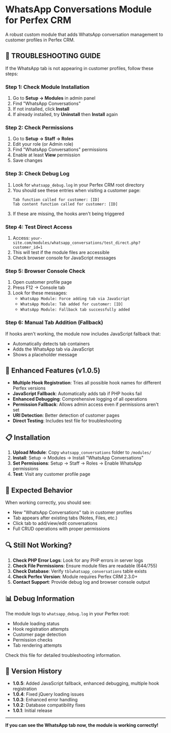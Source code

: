 # WhatsApp Conversations Module for Perfex CRM

A robust custom module that adds WhatsApp conversation management to customer profiles in Perfex CRM.

## 🚨 **TROUBLESHOOTING GUIDE**

If the WhatsApp tab is not appearing in customer profiles, follow these steps:

### **Step 1: Check Module Installation**
1. Go to **Setup → Modules** in admin panel
2. Find "WhatsApp Conversations" 
3. If not installed, click **Install**
4. If already installed, try **Uninstall** then **Install** again

### **Step 2: Check Permissions**
1. Go to **Setup → Staff → Roles**
2. Edit your role (or Admin role)
3. Find "WhatsApp Conversations" permissions
4. Enable at least **View** permission
5. Save changes

### **Step 3: Check Debug Log**
1. Look for `whatsapp_debug.log` in your Perfex CRM root directory
2. You should see these entries when visiting a customer page:
   ```
   Tab function called for customer: [ID]
   Tab content function called for customer: [ID]
   ```
3. If these are missing, the hooks aren't being triggered

### **Step 4: Test Direct Access**
1. Access: `your-site.com/modules/whatsapp_conversations/test_direct.php?customer_id=1`
2. This will test if the module files are accessible
3. Check browser console for JavaScript messages

### **Step 5: Browser Console Check**
1. Open customer profile page
2. Press F12 → Console tab  
3. Look for these messages:
   - `WhatsApp Module: Force adding tab via JavaScript`
   - `WhatsApp Module: Tab added for customer: [ID]`
   - `WhatsApp Module: Fallback tab successfully added`

### **Step 6: Manual Tab Addition (Fallback)**
If hooks aren't working, the module now includes JavaScript fallback that:
- Automatically detects tab containers
- Adds the WhatsApp tab via JavaScript
- Shows a placeholder message

## 🔧 **Enhanced Features (v1.0.5)**

- **Multiple Hook Registration**: Tries all possible hook names for different Perfex versions
- **JavaScript Fallback**: Automatically adds tab if PHP hooks fail
- **Enhanced Debugging**: Comprehensive logging of all operations
- **Permission Fallback**: Allows admin access even if permissions aren't set
- **URI Detection**: Better detection of customer pages
- **Direct Testing**: Includes test file for troubleshooting

## 📋 **Installation**

1. **Upload Module**: Copy `whatsapp_conversations` folder to `/modules/`
2. **Install**: Setup → Modules → Install "WhatsApp Conversations"
3. **Set Permissions**: Setup → Staff → Roles → Enable WhatsApp permissions
4. **Test**: Visit any customer profile page

## 🎯 **Expected Behavior**

When working correctly, you should see:
- New "WhatsApp Conversations" tab in customer profiles
- Tab appears after existing tabs (Notes, Files, etc.)
- Click tab to add/view/edit conversations
- Full CRUD operations with proper permissions

## 🔍 **Still Not Working?**

1. **Check PHP Error Logs**: Look for any PHP errors in server logs
2. **Check File Permissions**: Ensure module files are readable (644/755)
3. **Check Database**: Verify `tblwhatsapp_conversations` table exists
4. **Check Perfex Version**: Module requires Perfex CRM 2.3.0+
5. **Contact Support**: Provide debug log and browser console output

## 📊 **Debug Information**

The module logs to `whatsapp_debug.log` in your Perfex root:
- Module loading status
- Hook registration attempts
- Customer page detection
- Permission checks
- Tab rendering attempts

Check this file for detailed troubleshooting information.

## 🚀 **Version History**

- **1.0.5**: Added JavaScript fallback, enhanced debugging, multiple hook registration
- **1.0.4**: Fixed jQuery loading issues
- **1.0.3**: Enhanced error handling
- **1.0.2**: Database compatibility fixes
- **1.0.1**: Initial release

---

**If you can see the WhatsApp tab now, the module is working correctly!**